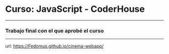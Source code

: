 # Curso: JavaScript - CoderHouse
***
### Trabajo final con el que aprobé el curso
***
url: https://Fedomus.github.io/cinema-webapp/
